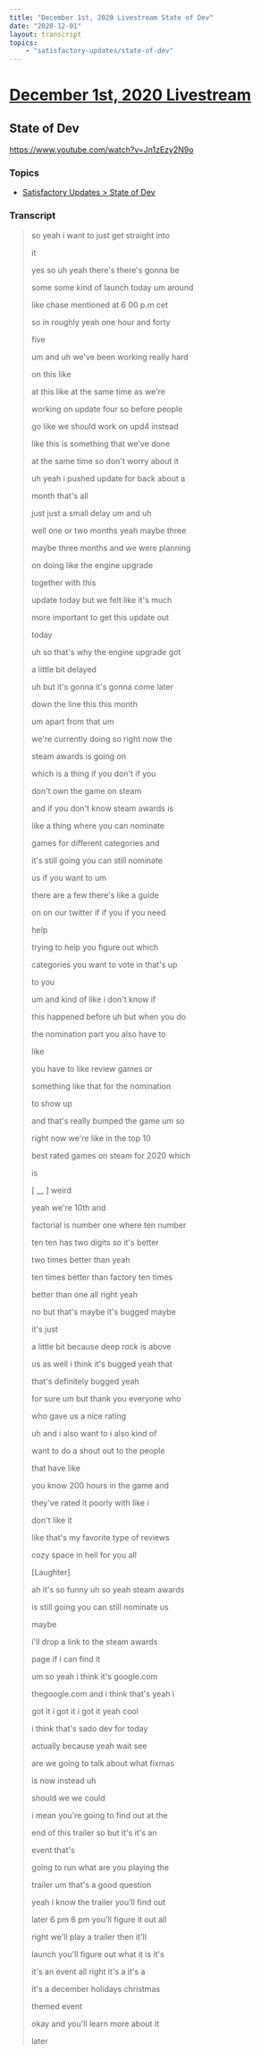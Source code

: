 ```yaml
---
title: "December 1st, 2020 Livestream State of Dev"
date: "2020-12-01"
layout: transcript
topics:
    - "satisfactory-updates/state-of-dev"
---
```

# [December 1st, 2020 Livestream](../2020-12-01.md)
## State of Dev
https://www.youtube.com/watch?v=Jn1zEzy2N9o

### Topics
* [Satisfactory Updates > State of Dev](../topics/satisfactory-updates/state-of-dev.md)

### Transcript

> so yeah i want to just get straight into
>
> it
>
> yes so uh yeah there's there's gonna be
>
> some some kind of launch today um around
>
> like chase mentioned at 6 00 p.m cet
>
> so in roughly yeah one hour and forty
>
> five
>
> um and uh we've been working really hard
>
> on this like
>
> at this like at the same time as we're
>
> working on update four so before people
>
> go like we should work on upd4 instead
>
> like this is something that we've done
>
> at the same time so don't worry about it
>
> uh yeah i pushed update for back about a
>
> month that's all
>
> just just a small delay um and uh
>
> well one or two months yeah maybe three
>
> maybe three months and we were planning
>
> on doing like the engine upgrade
>
> together with this
>
> update today but we felt like it's much
>
> more important to get this update out
>
> today
>
> uh so that's why the engine upgrade got
>
> a little bit delayed
>
> uh but it's gonna it's gonna come later
>
> down the line this this month
>
> um apart from that um
>
> we're currently doing so right now the
>
> steam awards is going on
>
> which is a thing if you don't if you
>
> don't own the game on steam
>
> and if you don't know steam awards is
>
> like a thing where you can nominate
>
> games for different categories and
>
> it's still going you can still nominate
>
> us if you want to um
>
> there are a few there's like a guide
>
> on on our twitter if if you if you need
>
> help
>
> trying to help you figure out which
>
> categories you want to vote in that's up
>
> to you
>
> um and kind of like i don't know if
>
> this happened before uh but when you do
>
> the nomination part you also have to
>
> like
>
> you have to like review games or
>
> something like that for the nomination
>
> to show up
>
> and that's really bumped the game um so
>
> right now we're like in the top 10
>
> best rated games on steam for 2020 which
>
> is
>
> [ __ ] weird
>
> yeah we're 10th and
>
> factorial is number one where ten number
>
> ten ten has two digits so it's better
>
> two times better than yeah
>
> ten times better than factory ten times
>
> better than one all right yeah
>
> no but that's maybe it's bugged maybe
>
> it's just
>
> a little bit because deep rock is above
>
> us as well i think it's bugged yeah that
>
> that's definitely bugged yeah
>
> for sure um but thank you everyone who
>
> who gave us a nice rating
>
> uh and i also want to i also kind of
>
> want to do a shout out to the people
>
> that have like
>
> you know 200 hours in the game and
>
> they've rated it poorly with like i
>
> don't like it
>
> like that's my favorite type of reviews
>
> cozy space in hell for you all
>
> [Laughter]
>
> ah it's so funny uh so yeah steam awards
>
> is still going you can still nominate us
>
> maybe
>
> i'll drop a link to the steam awards
>
> page if i can find it
>
> um so yeah i think it's google.com
>
> thegoogle.com and i think that's yeah i
>
> got it i got it i got it yeah cool
>
> i think that's sado dev for today
>
> actually because yeah wait see
>
> are we going to talk about what fixmas
>
> is now instead uh
>
> should we we could
>
> i mean you're going to find out at the
>
> end of this trailer so but it's it's an
>
> event that's
>
> going to run what are you playing the
>
> trailer um that's a good question
>
> yeah i know the trailer you'll find out
>
> later 6 pm 6 pm you'll figure it out all
>
> right we'll play a trailer then it'll
>
> launch you'll figure out what it is it's
>
> it's an event all right it's a it's a
>
> it's a december holidays christmas
>
> themed event
>
> okay and you'll learn more about it
>
> later
